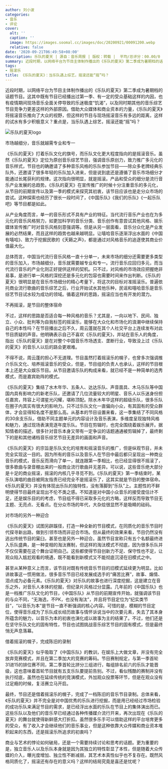 ```yaml
---
author: 刘小波
categories:
- 音乐
- 评论
cover:
  alt: ''
  caption: ''
  image: https://images.soomal.cc/images/doc/20200921/00091200.webp
  relative: false
date: '2020-09-21T06:49:58+08:00'
description: 乐队的夏天 | 源自：音乐周报 | 版权：转载 |  平均/总评分：00.00/0
summary: 近段时期，以网络平台为节目主体制作播出的《乐队的夏天》第二季成为暑期档的话题节目。这其中既有节目已经播出过第一季、有一定的受众基础这样的内因，也有疫情期间现场音乐全面关停导致的乐迷极度“饥渴”，以及同时期其他的音乐综艺节目竞争力更差这样的外部原因……
tags:
- 摇滚乐
title: 《乐队的夏天》：当乐队遇上综艺，摇滚还能“摇”吗？
---
```


近段时期，以网络平台为节目主体制作播出的《乐队的夏天》第二季成为暑期档的话题节目。这其中既有节目已经播出过第一季、有一定的受众基础这样的内因，也有疫情期间现场音乐全面关停导致的乐迷极度“饥渴”，以及同时期其他的音乐综艺节目竞争力更差这样的外部原因。借助大众媒体和商业资本的力量，《乐队的夏天》将摇滚音乐推向了大众的视野，但这样的节目与现场摇滚音乐有多远的距离，这样的试水有多少积极意义？重点是，当乐队遇上综艺，摇滚还能“摇”吗？

![乐队的夏天logo](https://images.soomal.cc/images/doc/20200921/00091200.webp)





市场越细分，音乐就越需专业和专一

《乐队的夏天》打着乐队文化的旗号，而乐队文化更大程度指向的是摇滚音乐。虽然《乐队的夏天》定位为原创音乐综艺节目，强调音乐原创力，致力推广多元化的音乐样式，节目也的确邀请了多种音乐风格的乐队参加节目――除众多老牌经典乐队外，还邀请了很多年轻的乐队加入进来，但是说到底还是遵循了音乐市场细分才能通过长尾获利的规律。这次指向很明显，就是摇滚。产品和受众的细分是流行音乐产业发展的总趋势。《乐队的夏天》在宣传推广的时候十分注重音乐的多元化，从节目的前期宣传以及第一季的模式来探究其初衷，该节目应该也是走分众市场的尝试。这种探索也经历了很长一段时间了，《中国乐队》《我们的乐队》《一起乐队吧》等节目都是如此。

从产业角度而言，单一的音乐形式不具有产业的特征。当代流行音乐产业也在为多元化的音乐风格努力，如更加科学的音乐分类、音乐创作有意尝试其他风格、娱乐媒体宣传推广时对音乐风格刻意强调等。但是从另一层面看，音乐分众化是产业发展的必然结果，而且这样的趋势也越来越明显。让嘻哈音乐逐渐浮出水面的《中国有嘻哈》、致力于挖掘民歌的《天籁之声》，都是通过对风格音乐的追逐使其商业价值最大化。

总体而言，中国当代流行音乐风格一直十分单一，未来市场的细分还需要更多类型的音乐加入，市场越细分，音乐就需要越专业和专一。流行音乐应回归多元，而当代流行音乐的产业化则正好提供这样的契机。只不过，对风格的市场效应把握绝非易事，是进行单一风格的深挖还是多元化的包容也需要时间来作出判断。《乐队的夏天》很明显是在音乐市场细分的精心考量下，将这次的目标对准摇滚乐。普遍依托商业流行歌曲的音乐综艺之后，行业开始试水其他乐种，民谣和嘻哈音乐是音乐综艺节目试水较为成功的领域。循着这样的思路，摇滚应当也有开发的潜力。

不再摇滚，是节目的整体宿命

不过，这样的思路是否适合每一种风格的音乐？尤其是，一向以地下、民间、独立、小众、批判等为自我标签的摇滚乐，能够在大众化和市场化的浪潮中继续保持自己的本性吗？在节目播出之后不久，周云蓬就在其个人社交平台上连续发布对此节目质疑的声音。他明确表示自己不喜欢《乐队的夏天》，并站在音乐人的角度，指出《乐队的夏天》是在对整个中国音乐市场透支、垄断行业，导致没上过《乐队的夏天》的音乐人以后的路会更艰难。

不得不说，周云蓬的担心不无道理。节目虽然打着摇滚乐的幌子，也曾多次强调推介乐队文化、培养摇滚音乐的受众，但是，节目组的负责人也承认，这样的节目根本上还是大众娱乐节目。从节目邀请乐队的构成来看，就已经不是一种简单的选秀模式，而是嘉宾助阵的模式。

《乐队的夏天》集结了水木年华、五条人、达达乐队、声音面具、木马乐队等中国国内具有影响力的新老乐队，还邀请了几位流量较大的明星、音乐人以乐迷身份担任嘉宾，阵容上可谓星光闪耀，堪称顶配。除水木年华这样的超级乐队，很多乐队在圈子内其实有很大的影响力。只不过乐队文化一直偏向小众，有其固有的受众群体，才会显得知名度不是那么高。从基本的节目设置来看，这一季集结了不同风格的30余支乐队，借助不同主题单元的内容设计及音乐表演，多维度呈现独特风格和魅力，通过现场表演竞逐年度乐队。节目在剪辑时，也完全围绕着娱乐展开。据知情者的描述，很多针对音乐本身又带有一定争议的话题通通被剪辑掉了，最终剩下的是和其他诸档音乐综艺节目无差异的画面和声音。

《乐队的夏天》的宗旨是乐队文化的培育和摇滚音乐的推广，但是纵观节目，并未完全实现这一目的。因为所有的音乐以及音乐人在节目中最后都只呈现出一种商业音乐的模式，音乐反而滑向了单一，就连跟第一季相比，也已经显得很不摇滚了，很多歌曲与录音棚出来的一般商业流行歌曲并无差异。可以说，这些音乐绝大部分是十足的商业摇滚，摇滚的内核几乎寻觅不到。《乐队的夏天》第一季结束时，某乐队演唱的曲目被网友指责已经完全不是摇滚乐了，这其实就是节目的整体宿命。《乐队的夏天》并没有体现出乐队的独特性，没有落脚到“乐队”上。主题性的不鲜明使得节目最终呈现出不伦不类之感。不知道是对中国小众音乐的接受度估计不足，还是娱乐目的的考虑，节目组不得已采取多元化的方略，这样反而导致节目无主题、无亮点、无看点。在分众市场的年代，大杂烩很显然不是吸睛的砝码。

对市场的另外一种迎合

《乐队的夏天》试图另辟蹊径，打造一种全新的节目模式，在同质化的音乐节目时代探寻新出路，做到引领市场而非迎合市场。但从最终的效果来看，节目仍然没有逃出传统节目的窠臼，甚至也是另外一种迎合。虽然节目宣称只有五个名额最终进入乐队盛典，是一种变相的淘汰赛制，但这样的淘汰模式不彻底，因为很多乐队并不仅仅需要在这个舞台证明自己。这些都使得节目创新力不足、保守性也不足，让观众陷入尴尬观看的境遇，既不能看到新模式又不能彻底沉浸在旧模式之中。

甚至从某种意义上而言，该节目对既有传统音乐节目的旧模式延续更为明显。比如讲故事这一惯用做法，很多音乐节目已经发展成选手的“痛苦比赛”，故事、煽情、泪点成为必备元素。《乐队的夏天》对乐队的故事也进行深度挖掘，这是建立在音乐之外，对音乐人本体的挖掘，但纪录片风格过分显露。几年前的《中国乐队》也是一档推广乐队文化的节目，《中国乐队》从节目的前期宣传开始，就强调该节目的与众不同，“无海选，不PK，也没有淘汰”，并且将节目定位为“纪实类节目”，“以音乐为本”是节目一直不断强调的核心内容。可惜的是，模糊的节目定位，使得音乐成为了乐队成长经历故事与情怀诉说当中的次要元素，失去了其本身所蕴含的魅力，以音乐为本的初衷也演化成以故事为主的结果了。不过，他们还是在坚守乐队文化的固有特性，节目也试图挑战音乐综艺节目的固有模式，但是最终悄无声息落幕。

借着摇滚的幌子，完成陈旧的录制

《乐队的夏天》似乎吸取了《中国乐队》的教训，在娱乐上大做文章，并没有完全放弃竞赛模式，并且在第二季加大的竞赛的筹码。节目赛制规定，与第一季首轮31进15的排位赛不同，第二季首轮比拼分三组进行，每组排名前六的乐队才能晋级，这也意味着首轮节目就有五支乐队要提前告别。不过，看似残酷的赛制并没有执行彻底，虽然也在延续传统的竞演模式，外加观众投票等环节，但是在观众没有过足瘾的时候，复活赛立马开启。

最终，节目还是借着摇滚乐的幌子，完成了一档陈旧的音乐节目录制。总体来看，《乐队的夏天》并不完全是对中国优秀的乐队进行挖掘，而是用已经经过市场检验的成功乐队来满足节目的需求，是已经浮出水面的乐队在节目上的集体演出而已。这些乐队以及他们的音乐早已经通过各种传播媒介流行开来，再次出现在《乐队的夏天》的舞台就使得新鲜感大打折扣。虽然很多乐手可以借助这样的平台培育更多的受众，有了收入才会继续他们的音乐事业，但是这种依靠大众传媒和商业资本堆积起来的东西，还是摇滚乐所追求的初衷吗？

商业与艺术的悖论如何破局，还是一个需要持续讨论和思考的话题。更为重要的是，独立音乐人以及乐队本身就是因为其独立的特性彰显了本性，但是随着大众传媒的介入，曝光度增加、独立性不断减弱，其艺术本真性似乎也不复存在。既然风格同质化了，摇滚还有存在的意义吗？这样的结局究竟是喜还是忧呢？